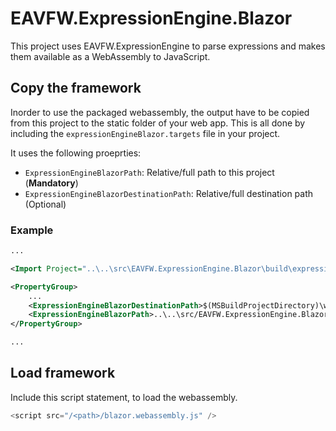 # EAVFW.ExpressionEngine.Blazor

This project uses EAVFW.ExpressionEngine to parse expressions and makes them available as a WebAssembly to JavaScript.

## Copy the framework
Inorder to use the packaged webassembly, the output have to be copied from this project to the static folder of your web app. This is all done by including the `expressionEngineBlazor.targets` file in your project.

It uses the following proeprties:
* `ExpressionEngineBlazorPath`: Relative/full path to this project (**Mandatory**)
* `ExpressionEngineBlazorDestinationPath`: Relative/full destination path (Optional)


### Example
```xml
...

<Import Project="..\..\src\EAVFW.ExpressionEngine.Blazor\build\expressionEngineBlazor.targets" />

<PropertyGroup>
    ...
    <ExpressionEngineBlazorDestinationPath>$(MSBuildProjectDirectory)\wwwroot</ExpressionEngineBlazorDestinationPath>
    <ExpressionEngineBlazorPath>..\..\src/EAVFW.ExpressionEngine.Blazor</ExpressionEngineBlazorPath>
</PropertyGroup>

...
````


## Load framework
Include this script statement, to load the webassembly.
```js
<script src="/<path>/blazor.webassembly.js" />
```